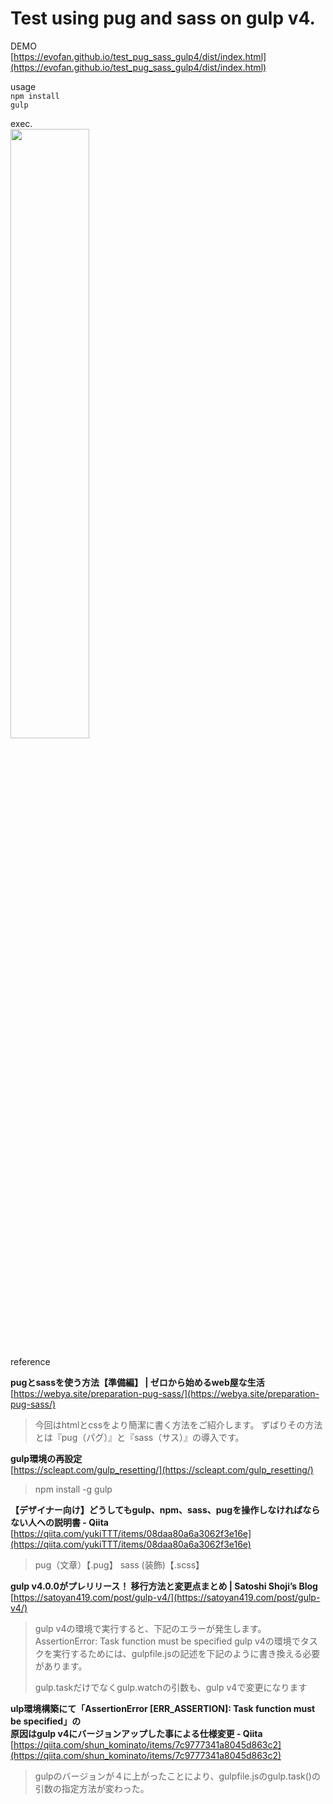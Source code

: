 # Test using pug and sass on gulp v4.

DEMO  
[https://evofan.github.io/test_pug_sass_gulp4/dist/index.html](https://evofan.github.io/test_pug_sass_gulp4/dist/index.html)  

usage  
`npm install`  
`gulp`  

exec.  
<img src="https://evofan.github.io/test_pug_sass_gulp4/screenshot/pic_gulp.png" width="50%">   

reference  

**pugとsassを使う方法【準備編】 | ゼロから始めるweb屋な生活**  
[https://webya.site/preparation-pug-sass/](https://webya.site/preparation-pug-sass/)  
>今回はhtmlとcssをより簡潔に書く方法をご紹介します。
>ずばりその方法とは『pug（パグ）』と『sass（サス）』の導入です。

**gulp環境の再設定**  
[https://scleapt.com/gulp_resetting/](https://scleapt.com/gulp_resetting/)  
>npm install -g gulp

**【デザイナー向け】どうしてもgulp、npm、sass、pugを操作しなければならない人への説明書 - Qiita**  
[https://qiita.com/yukiTTT/items/08daa80a6a3062f3e16e](https://qiita.com/yukiTTT/items/08daa80a6a3062f3e16e)  
>pug（文章）【.pug】
>sass (装飾)【.scss】

**gulp v4.0.0がプレリリース！ 移行方法と変更点まとめ | Satoshi Shoji’s Blog**  
[https://satoyan419.com/post/gulp-v4/](https://satoyan419.com/post/gulp-v4/)  
>gulp v4の環境で実行すると、下記のエラーが発生します。
>AssertionError: Task function must be specified
>gulp v4の環境でタスクを実行するためには、gulpfile.jsの記述を下記のように書き換える必要があります。
>
>gulp.taskだけでなくgulp.watchの引数も、gulp v4で変更になります

**ulp環境構築にて「AssertionError [ERR_ASSERTION]: Task function must be specified」の  
原因はgulp v4にバージョンアップした事による仕様変更 - Qiita**  
[https://qiita.com/shun_kominato/items/7c9777341a8045d863c2](https://qiita.com/shun_kominato/items/7c9777341a8045d863c2)  
>gulpのバージョンが４に上がったことにより、gulpfile.jsのgulp.task()の引数の指定方法が変わった。
